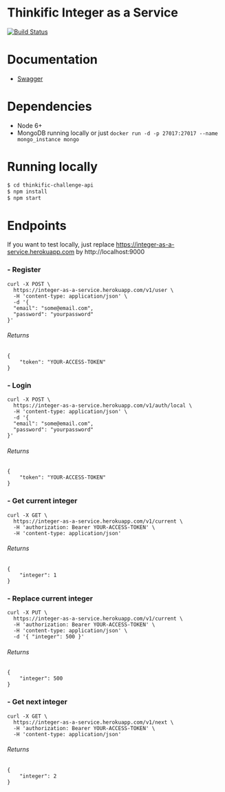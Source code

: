 # Thinkific Integer as a Service



[![Build Status](https://travis-ci.org/otaviosoares/thinkific-challenge-api.svg?branch=master)](https://travis-ci.org/otaviosoares/thinkific-challenge-api)

# Documentation

* [Swagger][DOCS]

# Dependencies

* Node 6+
* MongoDB running locally or just ```docker run -d -p 27017:27017 --name mongo_instance mongo```

# Running locally
```sh
$ cd thinkific-challenge-api
$ npm install
$ npm start
```

# Endpoints

If you want to test locally, just replace https://integer-as-a-service.herokuapp.com by http://localhost:9000

### - Register
```
curl -X POST \
  https://integer-as-a-service.herokuapp.com/v1/user \
  -H 'content-type: application/json' \
  -d '{
  "email": "some@email.com",
  "password": "yourpassword"
}'
```

###### Returns
```
{
    "token": "YOUR-ACCESS-TOKEN"
}
```

### - Login
```
curl -X POST \
  https://integer-as-a-service.herokuapp.com/v1/auth/local \
  -H 'content-type: application/json' \
  -d '{
  "email": "some@email.com",
  "password": "yourpassword"
}'
```

###### Returns
```
{
    "token": "YOUR-ACCESS-TOKEN"
}
```

### - Get current integer

```
curl -X GET \
  https://integer-as-a-service.herokuapp.com/v1/current \
  -H 'authorization: Bearer YOUR-ACCESS-TOKEN' \
  -H 'content-type: application/json'
```

###### Returns
```
{
    "integer": 1
}
```

### - Replace current integer

```
curl -X PUT \
  https://integer-as-a-service.herokuapp.com/v1/current \
  -H 'authorization: Bearer YOUR-ACCESS-TOKEN' \
  -H 'content-type: application/json' \
  -d '{ "integer": 500 }'
```

###### Returns
```
{
    "integer": 500
}
```

### - Get next integer

```
curl -X GET \
  https://integer-as-a-service.herokuapp.com/v1/next \
  -H 'authorization: Bearer YOUR-ACCESS-TOKEN' \
  -H 'content-type: application/json'
```

###### Returns
```
{
    "integer": 2
}
```

[URL]: https://integer-as-a-service.herokuapp.com
[DOCS]: https://integer-as-a-service.herokuapp.com/documentation